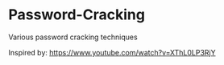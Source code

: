 # Password-Cracking
Various password cracking techniques 

Inspired by: https://www.youtube.com/watch?v=XThL0LP3RjY
